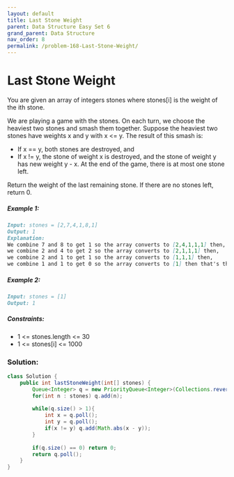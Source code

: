 ```yaml
---
layout: default
title: Last Stone Weight
parent: Data Structure Easy Set 6
grand_parent: Data Structure
nav_order: 8
permalink: /problem-168-Last-Stone-Weight/
---
```

# Last Stone Weight

You are given an array of integers stones where stones[i] is the weight of the ith stone.

We are playing a game with the stones. On each turn, we choose the heaviest two stones and smash them together. Suppose the heaviest two stones have weights x and y with x <= y. The result of this smash is:

* If x == y, both stones are destroyed, and
* If x != y, the stone of weight x is destroyed, and the stone of weight y has new weight y - x.
At the end of the game, there is at most one stone left.

Return the weight of the last remaining stone. If there are no stones left, return 0.

##### Example 1:
```markdown
Input: stones = [2,7,4,1,8,1]
Output: 1
Explanation:
We combine 7 and 8 to get 1 so the array converts to [2,4,1,1,1] then,
we combine 2 and 4 to get 2 so the array converts to [2,1,1,1] then,
we combine 2 and 1 to get 1 so the array converts to [1,1,1] then,
we combine 1 and 1 to get 0 so the array converts to [1] then that's the value of the last stone.
```
##### Example 2:
```markdown
Input: stones = [1]
Output: 1
```
##### Constraints:
* 1 <= stones.length <= 30
* 1 <= stones[i] <= 1000

### Solution:
```java
class Solution {
    public int lastStoneWeight(int[] stones) {
        Queue<Integer> q = new PriorityQueue<Integer>(Collections.reverseOrder());
        for(int n : stones) q.add(n);
        
        while(q.size() > 1){
            int x = q.poll();
            int y = q.poll();
            if(x != y) q.add(Math.abs(x - y));
        }
        
        if(q.size() == 0) return 0;
        return q.poll();
    }
}
```